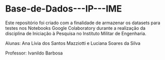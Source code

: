# Base-de-Dados---IP---IME

Este repositório foi criado com a finalidade de armazenar os datasets para testes nos Notebooks Google Colaboratory durante a realização da disciplina de Iniciação à Pesquisa no Instituto Militar de Engenharia.

Alunas: Ana Lívia dos Santos Mazziotti e Luciana Soares da Silva

Professor: Ivanildo Barbosa
